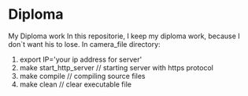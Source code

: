 # Diploma
My Diploma work
In this repositorie, I keep my diploma work, because I don`t want his to lose.
In camera_file directory:
  1. export IP='your ip address for server'
  2. make start_http_server // starting server with https protocol
  3. make compile // compiling source files
  4. make clean // clear executable file 
